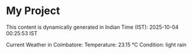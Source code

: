 # My Project

This content is dynamically generated in Indian Time (IST): 2025-10-04 00:25:53 IST


Current Weather in Coimbatore:
Temperature: 23.15 °C
Condition: light rain
